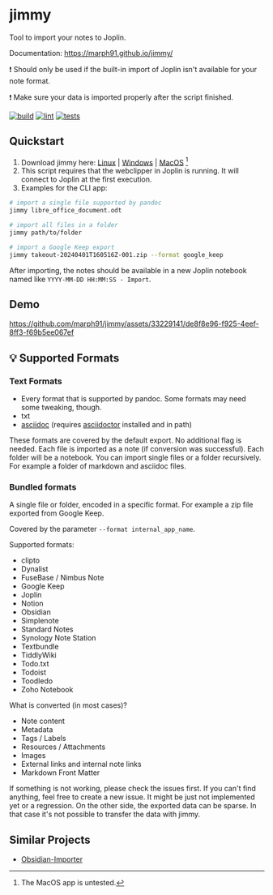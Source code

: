 # jimmy

Tool to import your notes to Joplin.

Documentation: <https://marph91.github.io/jimmy/>

:exclamation: Should only be used if the built-in import of Joplin isn't available for your note format.

:exclamation: Make sure your data is imported properly after the script finished.

[![build](https://github.com/marph91/jimmy/actions/workflows/build.yml/badge.svg)](https://github.com/marph91/jimmy/actions/workflows/build.yml)
[![lint](https://github.com/marph91/jimmy/actions/workflows/lint.yml/badge.svg)](https://github.com/marph91/jimmy/actions/workflows/lint.yml)
[![tests](https://github.com/marph91/jimmy/actions/workflows/tests.yml/badge.svg)](https://github.com/marph91/jimmy/actions/workflows/tests.yml)

## Quickstart

1. Download jimmy here: [Linux](https://github.com/marph91/jimmy/releases/latest/download/jimmy-cli-linux) | [Windows](https://github.com/marph91/jimmy/releases/latest/download/jimmy-cli-windows.exe) | [MacOS](https://github.com/marph91/jimmy/releases/latest/download/jimmy-cli-darwin) [^macos]
2. This script requires that the webclipper in Joplin is running. It will connect to Joplin at the first execution.
3. Examples for the CLI app:

```bash
# import a single file supported by pandoc
jimmy libre_office_document.odt

# import all files in a folder
jimmy path/to/folder

# import a Google Keep export
jimmy takeout-20240401T160516Z-001.zip --format google_keep
```

After importing, the notes should be available in a new Joplin notebook named like `YYYY-MM-DD HH:MM:SS - Import`.

[^macos]: The MacOS app is untested.

## Demo

https://github.com/marph91/jimmy/assets/33229141/de8f8e96-f925-4eef-8ff3-f69b5ee067ef

## :bulb: Supported Formats

### Text Formats

- Every format that is supported by pandoc. Some formats may need some tweaking, though.
- txt
- [asciidoc](https://docs.asciidoctor.org/asciidoc/latest/) (requires [asciidoctor](https://asciidoctor.org/) installed and in path)

These formats are covered by the default export. No additional flag is needed. Each file is imported as a note (if conversion was successful). Each folder will be a notebook. You can import single files or a folder recursively. For example a folder of markdown and asciidoc files.

### Bundled formats

A single file or folder, encoded in a specific format. For example a zip file exported from Google Keep.

Covered by the parameter `--format internal_app_name`.

Supported formats:

- clipto
- Dynalist
- FuseBase / Nimbus Note
- Google Keep
- Joplin
- Notion
- Obsidian
- Simplenote
- Standard Notes
- Synology Note Station
- Textbundle
- TiddlyWiki
- Todo.txt
- Todoist
- Toodledo
- Zoho Notebook

What is converted (in most cases)?

- Note content
- Metadata
- Tags / Labels
- Resources / Attachments
- Images
- External links and internal note links
- Markdown Front Matter

If something is not working, please check the issues first. If you can't find anything, feel free to create a new issue. It might be just not implemented yet or a regression. On the other side, the exported data can be sparse. In that case it's not possible to transfer the data with jimmy.

## Similar Projects

- [Obsidian-Importer](https://github.com/obsidianmd/obsidian-importer)
